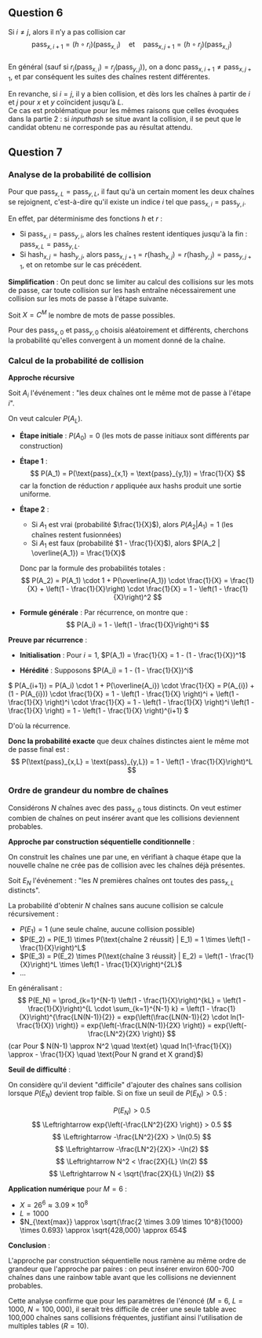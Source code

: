 

## Question 6

Si $i \neq j$, alors il n’y a pas collision car  
$$
\text{pass}_{x,i+1} = (h \circ r_i)(\text{pass}_{x,i}) \quad \text{et} \quad \text{pass}_{x,j+1} = (h \circ r_j)(\text{pass}_{x,j})
$$  
En général (sauf si $r_i(\text{pass}_{x,i}) = r_j(\text{pass}_{y,j})$), on a donc $\text{pass}_{x,i+1} \neq \text{pass}_{x,j+1}$, et par conséquent les suites des chaînes restent différentes.

En revanche, si $i = j$, il y a bien collision, et dès lors les chaînes à partir de $i$ et $j$ pour $x$ et $y$ coïncident jusqu’à $L$.  
Ce cas est problématique pour les mêmes raisons que celles évoquées dans la partie 2 : si $inputhash$ se situe avant la collision, il se peut que le candidat obtenu ne corresponde pas au résultat attendu.


## Question 7

### Analyse de la probabilité de collision

Pour que $\text{pass}_{x,L} = \text{pass}_{y,L}$, il faut qu'à un certain moment les deux chaînes se rejoignent, c'est-à-dire qu'il existe un indice $i$ tel que $\text{pass}_{x,i} = \text{pass}_{y,i}$.

En effet, par déterminisme des fonctions $h$ et $r$ :
- Si $\text{pass}_{x,i} = \text{pass}_{y,i}$, alors les chaînes restent identiques jusqu'à la fin : $\text{pass}_{x,L} = \text{pass}_{y,L}$.
- Si $\text{hash}_{x,j} = \text{hash}_{y,j}$, alors $\text{pass}_{x,j+1} = r(\text{hash}_{x,j}) = r(\text{hash}_{y,j}) = \text{pass}_{y,j+1}$, et on retombe sur le cas précédent.

**Simplification** : On peut donc se limiter au calcul des collisions sur les mots de passe, car toute collision sur les hash entraîne nécessairement une collision sur les mots de passe à l'étape suivante.

Soit $X = C^M$ le nombre de mots de passe possibles.

Pour des $\text{pass}_{x,0}$ et $\text{pass}_{y,0}$ choisis aléatoirement et différents, cherchons la probabilité qu'elles convergent à un moment donné de la chaîne.

### Calcul de la probabilité de collision

**Approche récursive**

Soit $A_i$ l'événement : "les deux chaînes ont le même mot de passe à l'étape $i$".

On veut calculer $P(A_L)$.

- **Étape initiale** : $P(A_0) = 0$ (les mots de passe initiaux sont différents par construction)

- **Étape 1** : 
  $$
  P(A_1) = P(\text{pass}_{x,1} = \text{pass}_{y,1}) = \frac{1}{X}
  $$
  car la fonction de réduction $r$ appliquée aux hashs produit une sortie uniforme.

- **Étape 2** :
  - Si $A_1$ est vrai (probabilité $\frac{1}{X}$), alors $P(A_2 | A_1) = 1$ (les chaînes restent fusionnées)
  - Si $A_1$ est faux (probabilité $1 - \frac{1}{X}$), alors $P(A_2 | \overline{A_1}) = \frac{1}{X}$
  
  Donc par la formule des probabilités totales :
  $$
  P(A_2) = P(A_1) \cdot 1 + P(\overline{A_1}) \cdot \frac{1}{X} = \frac{1}{X} + \left(1 - \frac{1}{X}\right) \cdot \frac{1}{X} = 1 - \left(1 - \frac{1}{X}\right)^2
  $$

- **Formule générale** : Par récurrence, on montre que :
  $$
  P(A_i) = 1 - \left(1 - \frac{1}{X}\right)^i
  $$

**Preuve par récurrence** :

- **Initialisation** : Pour $i=1$, $P(A_1) = \frac{1}{X} = 1 - (1 - \frac{1}{X})^1$ 

- **Hérédité** : Supposons $P(A_i) = 1 - (1 - \frac{1}{X})^i$

$
P(A_{i+1}) = P(A_i) \cdot 1 + P(\overline{A_i}) \cdot \frac{1}{X}
    = P(A_{i}) + (1 - P(A_{i})) \cdot \frac{1}{X}
    = 1 - \left(1 - \frac{1}{X} \right)^i + \left(1 - \frac{1}{X} \right)^i \cdot \frac{1}{X}
    = 1 - \left(1 - \frac{1}{X} \right)^i \left(1 - \frac{1}{X} \right)
    = 1 - \left(1 - \frac{1}{X} \right)^{i+1}
$

D'où la récurrence.


**Donc la probabilité exacte** que deux chaînes distinctes aient le même mot de passe final est :
$$
P(\text{pass}_{x,L} = \text{pass}_{y,L}) = 1 - \left(1 - \frac{1}{X}\right)^L
$$



### Ordre de grandeur du nombre de chaînes

Considérons $N$ chaînes avec des $\text{pass}_{x,0}$ tous distincts. On veut estimer combien de chaînes on peut insérer avant que les collisions deviennent probables.

**Approche par construction séquentielle conditionnelle** :

On construit les chaînes une par une, en vérifiant à chaque étape que la nouvelle chaîne ne crée pas de collision avec les chaînes déjà présentes.

Soit $E_N$ l'événement : "les $N$ premières chaînes ont toutes des $\text{pass}_{x,L}$ distincts".

La probabilité d'obtenir $N$ chaînes sans aucune collision se calcule récursivement :

- $P(E_1) = 1$ (une seule chaîne, aucune collision possible)
- $P(E_2) = P(E_1) \times P(\text{chaîne 2 réussit} | E_1) = 1 \times \left(1 - \frac{1}{X}\right)^L$
- $P(E_3) = P(E_2) \times P(\text{chaîne 3 réussit} | E_2) = \left(1 - \frac{1}{X}\right)^L \times \left(1 - \frac{1}{X}\right)^{2L}$
- ...

En généralisant :
$$
P(E_N) = \prod_{k=1}^{N-1} \left(1 - \frac{1}{X}\right)^{kL} = \left(1 - \frac{1}{X}\right)^{L \cdot \sum_{k=1}^{N-1} k} = \left(1 - \frac{1}{X}\right)^{\frac{LN(N-1)}{2}} = exp{\left(\frac{LN(N-1)}{2} \cdot ln(1-\frac{1}{X}) \right)} = exp{\left(-\frac{LN(N-1)}{2X} \right)} = exp{\left(-\frac{LN^2}{2X} \right)}
$$
(car Pour $ N(N-1) \approx N^2 \quad \text{et} \quad ln(1-\frac{1}{X}) \approx - \frac{1}{X} \quad \text{Pour N grand et X grand}$)


**Seuil de difficulté** :

On considère qu'il devient "difficile" d'ajouter des chaînes sans collision lorsque $P(E_N)$ devient trop faible. Si on fixe un seuil de $P(E_N) > 0.5$ :

$$
P(E_N) > 0.5
$$
$$
\Leftrightarrow exp{\left(-\frac{LN^2}{2X} \right)} > 0.5
$$
$$
\Leftrightarrow -\frac{LN^2}{2X} > \ln(0.5)
$$
$$
\Leftrightarrow -\frac{LN^2}{2X}> -\ln(2)
$$
$$
\Leftrightarrow N^2 < \frac{2X}{L} \ln(2)
$$
$$
\Leftrightarrow N < \sqrt{\frac{2X}{L} \ln(2)}
$$

**Application numérique** pour $M = 6$ :
- $X = 26^6 \approx 3.09 \times 10^8$
- $L = 1000$
- $N_{\text{max}} \approx \sqrt{\frac{2 \times 3.09 \times 10^8}{1000} \times 0.693} \approx \sqrt{428,000} \approx 654$

**Conclusion** :

L'approche par construction séquentielle nous ramène au même ordre de grandeur que l'approche par paires : on peut insérer environ 600-700 chaînes dans une rainbow table avant que les collisions ne deviennent probables.

Cette analyse confirme que pour les paramètres de l'énoncé ($M=6$, $L=1000$, $N=100,000$), il serait très difficile de créer une seule table avec 100,000 chaînes sans collisions fréquentes, justifiant ainsi l'utilisation de multiples tables ($R=10$).